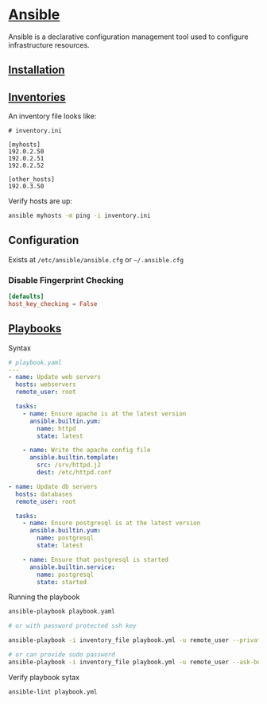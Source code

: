 # [Ansible](https://www.ansible.com/)

Ansible is a declarative configuration management tool used to configure infrastructure resources.

## [Installation](https://docs.ansible.com/ansible/latest/installation_guide/installation_distros.html)

## [Inventories](https://docs.ansible.com/ansible/latest/getting_started/get_started_inventory.html#get-started-inventory)

An inventory file looks like:

```init
# inventory.ini

[myhosts]
192.0.2.50
192.0.2.51
192.0.2.52

[other_hosts]
192.0.3.50
```

Verify hosts are up:

```bash
ansible myhosts -m ping -i inventory.ini
```

## Configuration

Exists at `/etc/ansible/ansible.cfg` or `~/.ansible.cfg`

### Disable Fingerprint Checking

```toml
[defaults]
host_key_checking = False
```

## [Playbooks](https://docs.ansible.com/ansible/latest/playbook_guide/playbooks_intro.html#playbooks-intro)

Syntax

```yaml
# playbook.yaml
---
- name: Update web servers
  hosts: webservers
  remote_user: root

  tasks:
    - name: Ensure apache is at the latest version
      ansible.builtin.yum:
        name: httpd
        state: latest

    - name: Write the apache config file
      ansible.builtin.template:
        src: /srv/httpd.j2
        dest: /etc/httpd.conf

- name: Update db servers
  hosts: databases
  remote_user: root

  tasks:
    - name: Ensure postgresql is at the latest version
      ansible.builtin.yum:
        name: postgresql
        state: latest

    - name: Ensure that postgresql is started
      ansible.builtin.service:
        name: postgresql
        state: started
```

Running the playbook

```bash
ansible-playbook playbook.yaml

# or with password protected ssh key

ansible-playbook -i inventory_file playbook.yml -u remote_user --private-key=/path/to/your/private/key --ask-pass

# or can provide sudo password
ansible-playbook -i inventory_file playbook.yml -u remote_user --ask-become-pass


```

Verify playbook sytax

```bash
ansible-lint playbook.yml
```
